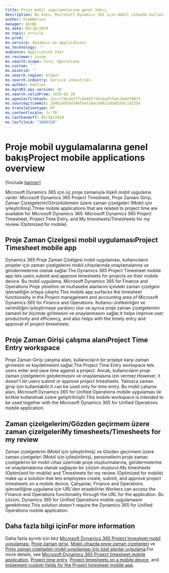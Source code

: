 ```yaml
---
title: Proje mobil uygulamalarına genel bakış
description: Bu konu, Microsoft Dynamics 365 için mobil cihazda kullanılabilen proje zamanı ilişkili uygulamalar hakkında genel bilgi sağlar.
author: KimANelson
manager: AnnBe
ms.date: 05/28/2019
ms.topic: article
ms.prod: ''
ms.service: dynamics-ax-applications
ms.technology: ''
audience: Application User
ms.reviewer: josaw
ms.search.scope: Core, Operations
ms.custom: ''
ms.assetid: ''
ms.search.region: Global
ms.search.industry: Service industries
ms.author: knelson
ms.dyn365.ops.version: 10
ms.search.validFrom: 2019-02-28
ms.openlocfilehash: 22ccc70e242ffc9a487720c6a25fa6c5b8d78073
ms.sourcegitcommit: 2d4b10fb5d3d0fbe518acdd921ebdd1bdc1d135e
ms.translationtype: HT
ms.contentlocale: tr-TR
ms.lasthandoff: 05/28/2019
ms.locfileid: "1608150"
---
```

# <a name="project-mobile-applications-overview"></a><span data-ttu-id="d7ceb-103">Proje mobil uygulamalarına genel bakış</span><span class="sxs-lookup"><span data-stu-id="d7ceb-103">Project mobile applications overview</span></span>

[!include [banner](../includes/banner.md)]

<span data-ttu-id="d7ceb-104">Microsoft Dynamics 365 için üç proje zamanıyla ilişkili mobil uygulama vardır: Microsoft Dynamics 365 Project Timesheet, Proje Zamanı Girişi, Zaman Çizelgelerim/Görüntülemem üzere zaman çizelgeleri (Mobil için iyileştirilmiş).</span><span class="sxs-lookup"><span data-stu-id="d7ceb-104">Three mobile applications that are related to project time are available for Microsoft Dynamics 365: Microsoft Dynamics 365 Project Timesheet, Project Time Entry, and My timesheets/Timesheets for my review (Optimized for mobile).</span></span>

## <a name="project-timesheet-mobile-app"></a><span data-ttu-id="d7ceb-105">Proje Zaman Çizelgesi mobil uygulaması</span><span class="sxs-lookup"><span data-stu-id="d7ceb-105">Project Timesheet mobile app</span></span>

<span data-ttu-id="d7ceb-106">Dynamics 365 Proje Zaman Çizelgesi mobil uygulaması, kullanıcıların projeler için zaman çizelgelerini mobil cihazlarında onaylamalarına ve göndermelerine olanak sağlar.</span><span class="sxs-lookup"><span data-stu-id="d7ceb-106">The Dynamics 365 Project Timesheet mobile app lets users submit and approve timesheets for projects on their mobile device.</span></span> <span data-ttu-id="d7ceb-107">Bu mobil uygulama, Microsoft Dynamics 365 for Finance and Operations Proje yönetimi ve muhasebe alanlarını içindeki zaman çizelgesi işlevselliğin ortaya çıkartır.</span><span class="sxs-lookup"><span data-stu-id="d7ceb-107">This mobile app surfaces the timesheet functionality in the Project management and accounting area of Microsoft Dynamics 365 for Finance and Operations.</span></span> <span data-ttu-id="d7ceb-108">Kullanıcı üretkenliğini ve verimliliğini iyileştirmeye yardımcı olur ve ayrıca proje zaman çizelgelerinin zamanlı bir biçimde girilmesini ve onaylanmasını sağlar.</span><span class="sxs-lookup"><span data-stu-id="d7ceb-108">It helps improve user productivity and efficiency, and also helps with the timely entry and approval of project timesheets.</span></span>

## <a name="project-time-entry-workspace"></a><span data-ttu-id="d7ceb-109">Proje Zaman Girişi çalışma alanı</span><span class="sxs-lookup"><span data-stu-id="d7ceb-109">Project Time Entry workspace</span></span>

<span data-ttu-id="d7ceb-110">Proje Zaman Girişi çalışma alanı, kullanıcıların bir projeye karşı zaman girmesini ve kaydetmesini sağlar.</span><span class="sxs-lookup"><span data-stu-id="d7ceb-110">The Project Time Entry workspace lets users enter and save time against a project.</span></span> <span data-ttu-id="d7ceb-111">Ancak, kullanıcıların proje zaman çizelgelerini göndermesini ve onaylamasına izin vermez.</span><span class="sxs-lookup"><span data-stu-id="d7ceb-111">However, it doesn't let users submit or approve project timesheets.</span></span> <span data-ttu-id="d7ceb-112">Yalnızca zaman girişi için kullanılabilir.</span><span class="sxs-lookup"><span data-stu-id="d7ceb-112">It can be used only for time entry.</span></span> <span data-ttu-id="d7ceb-113">Bu mobil çalışma alanı, Microsoft Dynamics 365 for Unified Operations mobile uygulaması ile birlikte kullanılmak üzere geliştirilmiştir.</span><span class="sxs-lookup"><span data-stu-id="d7ceb-113">This mobile workspace is intended to be used together with the Microsoft Dynamics 365 for Unified Operations mobile application.</span></span>

## <a name="my-timesheetstimesheets-for-my-review"></a><span data-ttu-id="d7ceb-114">Zaman çizelgelerim/Gözden geçirmem üzere zaman çizelgeleri</span><span class="sxs-lookup"><span data-stu-id="d7ceb-114">My timesheets/Timesheets for my review</span></span>

<span data-ttu-id="d7ceb-115">Zaman çizelgelerim (Mobil için iyileştirilmiş) ve Gözden geçirmem üzere zaman çizelgeleri (Mobil için iyileştirilmiş), personellerin proje zaman çizelgelerini bir mobil cihaz üzerinde proje oluşturmalarına, göndermelerine ve onaylamalarına olanak sağlayan bir çözüm oluşturur.</span><span class="sxs-lookup"><span data-stu-id="d7ceb-115">My timesheets (Optimized for mobile) and Timesheets for my review (Optimized for mobile) make up a solution that lets employees create, submit, and approve project timesheets on a mobile device.</span></span> <span data-ttu-id="d7ceb-116">Çalışanlar, Finance and Operations işlevselliğine uygulama için URL'den erişebilirler.</span><span class="sxs-lookup"><span data-stu-id="d7ceb-116">Workers can access the Finance and Operations functionality through the URL for the application.</span></span> <span data-ttu-id="d7ceb-117">Bu çözüm, Dynamics 365 for Unified Operations mobile uygulamasını gerektirmez.</span><span class="sxs-lookup"><span data-stu-id="d7ceb-117">This solution doesn't require the Dynamics 365 for Unified Operations mobile application.</span></span>

## <a name="for-more-information"></a><span data-ttu-id="d7ceb-118">Daha fazla bilgi için</span><span class="sxs-lookup"><span data-stu-id="d7ceb-118">For more information</span></span>

<span data-ttu-id="d7ceb-119">Daha fazla ayrıntı için bkz [Microsoft Dynamics 365 Project timesheet mobil uygulaması](project-timesheet.md), [Proje zaman girişi]( project-time-entry-mobile-workspace.md), [Mobil cihazda proje zaman çizelgeleri](Mobile-timesheets.md) ve [Proje zaman çizelgeleri mobil uygulaması için özel alanlar uygulama](custom-fields-mobile.md).</span><span class="sxs-lookup"><span data-stu-id="d7ceb-119">For more details, see [Microsoft Dynamics 365 Project timesheet mobile application](project-timesheet.md), [Project time entry]( project-time-entry-mobile-workspace.md), [Project timesheets on a mobile device](Mobile-timesheets.md), and [Implement custom fields for the Project timesheet mobile app](custom-fields-mobile.md).</span></span>
